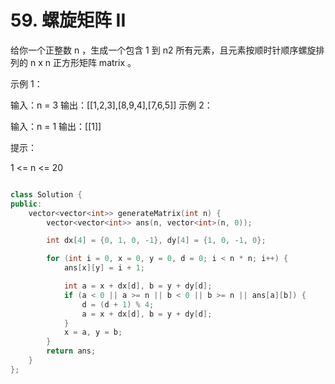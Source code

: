 # 59. 螺旋矩阵 II

给你一个正整数 n ，生成一个包含 1 到 n2 所有元素，且元素按顺时针顺序螺旋排列的 n x n 正方形矩阵 matrix 。

 

示例 1：


输入：n = 3
输出：[[1,2,3],[8,9,4],[7,6,5]]
示例 2：

输入：n = 1
输出：[[1]]
 

提示：

1 <= n <= 20

```cpp

class Solution {
public:
    vector<vector<int>> generateMatrix(int n) {
        vector<vector<int>> ans(n, vector<int>(n, 0));

        int dx[4] = {0, 1, 0, -1}, dy[4] = {1, 0, -1, 0};

        for (int i = 0, x = 0, y = 0, d = 0; i < n * n; i++) {
            ans[x][y] = i + 1;

            int a = x + dx[d], b = y + dy[d];
            if (a < 0 || a >= n || b < 0 || b >= n || ans[a][b]) {
                d = (d + 1) % 4;
                a = x + dx[d], b = y + dy[d];
            }
            x = a, y = b;
        }
        return ans;
    }
};

```